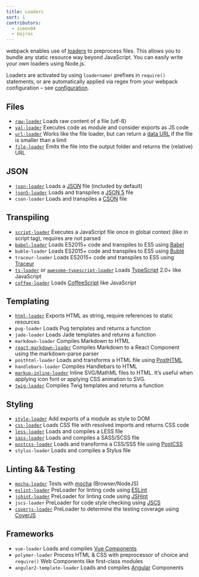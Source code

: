 ```yaml
---
title: Loaders
sort: 1
contributors:
  - simon04
  - bajras
---
```


webpack enables use of [loaders](/concepts/loaders) to preprocess files. This allows you to bundle any static resource way beyond JavaScript. You can easily write your own loaders using Node.js.

Loaders are activated by using `loadername!` prefixes in `require()` statements, or are automatically applied via regex from your webpack configuration – see [configuration](/concepts/loaders#configuration).


## Files

* [`raw-loader`](/loaders/raw-loader) Loads raw content of a file (utf-8)
* [`val-loader`](/loaders/val-loader) Executes code as module and consider exports as JS code
* [`url-loader`](/loaders/url-loader) Works like the file loader, but can return a [data URL](https://tools.ietf.org/html/rfc2397) if the file is smaller than a limit
* [`file-loader`](/loaders/file-loader) Emits the file into the output folder and returns the (relative) URL


## JSON

* [`json-loader`](/loaders/json-loader) Loads a [JSON](http://json.org/) file (included by default)
* [`json5-loader`](/loaders/json5-loader) Loads and transpiles a [JSON 5](https://json5.org/) file
* `cson-loader` Loads and transpiles a [CSON](https://github.com/bevry/cson#what-is-cson) file


## Transpiling

* [`script-loader`](/loaders/script-loader) Executes a JavaScript file once in global context (like in script tag), requires are not parsed
* [`babel-loader`](/loaders/babel-loader) Loads ES2015+ code and transpiles to ES5 using [Babel](https://babeljs.io/)
* `buble-loader` Loads ES2015+ code and transpiles to ES5 using [Bublé](https://buble.surge.sh/guide/)
* `traceur-loader` Loads ES2015+ code and transpiles to ES5 using [Traceur](https://github.com/google/traceur-compiler#readme)
* [`ts-loader`](https://github.com/TypeStrong/ts-loader) or [`awesome-typescript-loader`](https://github.com/s-panferov/awesome-typescript-loader) Loads [TypeScript](https://www.typescriptlang.org/) 2.0+ like JavaScript
* [`coffee-loader`](/loaders/coffee-loader) Loads [CoffeeScript](http://coffeescript.org/) like JavaScript


## Templating

* [`html-loader`](/loaders/html-loader) Exports HTML as string, require references to static resources
* `pug-loader` Loads Pug templates and returns a function
* `jade-loader` Loads Jade templates and returns a function
* `markdown-loader` Compiles Markdown to HTML
* [`react-markdown-loader`](https://github.com/javiercf/react-markdown-loader) Compiles Markdown to a React Component using the markdown-parse parser
* `posthtml-loader` Loads and transforms a HTML file using [PostHTML](https://github.com/posthtml/posthtml)
* `handlebars-loader` Compiles Handlebars to HTML
* [`markup-inline-loader`](https://github.com/asnowwolf/markup-inline-loader) Inline SVG/MathML files to HTML. It’s useful when applying icon font or applying CSS animation to SVG.
* [`twig-loader`](https://github.com/zimmo-be/twig-loader) Compiles Twig templates and returns a function

## Styling

* [`style-loader`](/loaders/style-loader) Add exports of a module as style to DOM
* [`css-loader`](/loaders/css-loader) Loads CSS file with resolved imports and returns CSS code
* [`less-loader`](/loaders/less-loader) Loads and compiles a LESS file
* [`sass-loader`](/loaders/sass-loader) Loads and compiles a SASS/SCSS file
* [`postcss-loader`](/loaders/postcss-loader) Loads and transforms a CSS/SSS file using [PostCSS](http://postcss.org)
* `stylus-loader` Loads and compiles a Stylus file


## Linting && Testing

* [`mocha-loader`](/loaders/mocha-loader) Tests with [mocha](https://mochajs.org/) (Browser/NodeJS)
* [`eslint-loader`](https://github.com/webpack-contrib/eslint-loader) PreLoader for linting code using [ESLint](https://eslint.org/)
* [`jshint-loader`](/loaders/jshint-loader) PreLoader for linting code using [JSHint](http://jshint.com/about/)
* `jscs-loader` PreLoader for code style checking using [JSCS](http://jscs.info/)
* [`coverjs-loader`](/loaders/coverjs-loader) PreLoader to determine the testing coverage using [CoverJS](https://github.com/arian/CoverJS)


## Frameworks

* `vue-loader` Loads and compiles [Vue Components](https://vuejs.org/v2/guide/components.html)
* `polymer-loader` Process HTML & CSS with preprocessor of choice and `require()` Web Components like first-class modules
* `angular2-template-loader` Loads and compiles [Angular](https://angular.io/) Components
